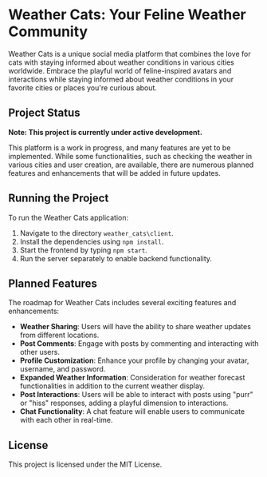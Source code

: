 # Weather Cats: Your Feline Weather Community

Weather Cats is a unique social media platform that combines the love for cats with staying informed about weather conditions in various cities worldwide. Embrace the playful world of feline-inspired avatars and interactions while staying informed about weather conditions in your favorite cities or places you're curious about.

## Project Status

**Note: This project is currently under active development.**

This platform is a work in progress, and many features are yet to be implemented. While some functionalities, such as checking the weather in various cities and user creation, are available, there are numerous planned features and enhancements that will be added in future updates.

## Running the Project

To run the Weather Cats application:

1. Navigate to the directory `weather_cats\client`.
2. Install the dependencies using `npm install`.
3. Start the frontend by typing `npm start`.
4. Run the server separately to enable backend functionality.

## Planned Features

The roadmap for Weather Cats includes several exciting features and enhancements:

- **Weather Sharing**: Users will have the ability to share weather updates from different locations.
- **Post Comments**: Engage with posts by commenting and interacting with other users.
- **Profile Customization**: Enhance your profile by changing your avatar, username, and password.
- **Expanded Weather Information**: Consideration for weather forecast functionalities in addition to the current weather display.
- **Post Interactions**: Users will be able to interact with posts using "purr" or "hiss" responses, adding a playful dimension to interactions.
- **Chat Functionality**: A chat feature will enable users to communicate with each other in real-time.

## License

This project is licensed under the MIT License.
